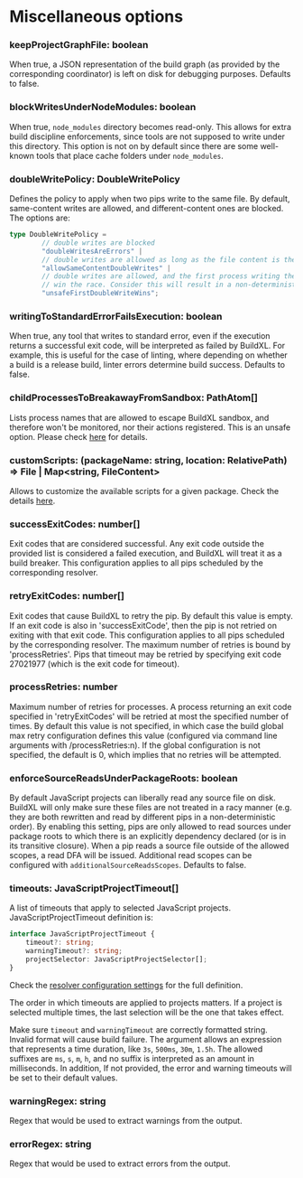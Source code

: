 # Miscellaneous options

### keepProjectGraphFile: boolean
When true, a JSON representation of the build graph (as provided by the corresponding coordinator) is left on disk for debugging purposes. Defaults to false.

### blockWritesUnderNodeModules: boolean
When true, `node_modules` directory becomes read-only. This allows for extra build discipline enforcements, since tools are not supposed to write under this directory. This option is not on by default since there are some well-known tools that place cache folders under `node_modules`.

### doubleWritePolicy: DoubleWritePolicy
Defines the policy to apply when two pips write to the same file. By default, same-content writes are allowed, and different-content ones are blocked. The options are:

```typescript
type DoubleWritePolicy =
        // double writes are blocked
        "doubleWritesAreErrors" |
        // double writes are allowed as long as the file content is the same
        "allowSameContentDoubleWrites" |
        // double writes are allowed, and the first process writing the output will (non-deterministically)
        // win the race. Consider this will result in a non-deterministic deployment for a given build, and is therefore unsafe.
        "unsafeFirstDoubleWriteWins";
```

### writingToStandardErrorFailsExecution: boolean
When true, any tool that writes to standard error, even if the execution returns a successful exit code, will be interpreted as failed by BuildXL. For example, this is useful for the case of linting, where depending on whether a build is a release build, linter errors determine build success. Defaults to false.

### childProcessesToBreakawayFromSandbox: PathAtom[]
Lists process names that are allowed to escape BuildXL sandbox, and therefore won't be monitored, nor their actions registered. This is an unsafe option. Please check [here](../Advanced-Features/Process-breakaway.md) for details.

### customScripts: (packageName: string, location: RelativePath) => File | Map<string, FileContent>
Allows to customize the available scripts for a given package. Check the details [here](js-custom-scripts.md).

### successExitCodes: number[]
Exit codes that are considered successful. Any exit code outside the provided list is considered a failed execution, and BuildXL will treat it as a build breaker. This configuration applies to all pips scheduled by the corresponding resolver.

### retryExitCodes: number[]
Exit codes that cause BuildXL to retry the pip. By default this value is empty. If an exit code is also in 'successExitCode', then the pip is not retried on exiting with that exit code. This configuration applies to all pips scheduled by the corresponding resolver. The maximum number of retries is bound by 'processRetries'. Pips that timeout may be retried by specifying exit code 27021977 (which is the exit code for timeout).

### processRetries: number
Maximum number of retries for processes. A process returning an exit code specified in 'retryExitCodes' will be retried at most the specified number of times. By default this value is not specified, in which case the build global max retry configuration defines this value (configured via command line arguments with /processRetries:n). If the global configuration is not specified, the default is 0, which implies that no retries will be attempted.

### enforceSourceReadsUnderPackageRoots: boolean
By default JavaScript projects can liberally read any source file on disk. BuildXL will only make sure these files are not treated in a racy manner (e.g. they are both rewritten and read by different pips in a non-deterministic order). By enabling this setting, pips are only allowed to read sources under package roots to which there is an explicitly dependency declared (or is in its transitive closure). When a pip reads a source file outside of the allowed scopes, a read DFA will be issued. Additional read scopes can be configured with `additionalSourceReadsScopes`. Defaults to false.

### timeouts: JavaScriptProjectTimeout[]
A list of timeouts that apply to selected JavaScript projects. JavaScriptProjectTimeout definition is:

```typescript
interface JavaScriptProjectTimeout {
    timeout?: string;
    warningTimeout?: string;
    projectSelector: JavaScriptProjectSelector[];
}
```

Check the [resolver configuration settings](../../../Public/Sdk/Public/Prelude/Prelude.Configuration.Resolvers.dsc) for the full definition.

The order in which timeouts are applied to projects matters. If a project is selected multiple times, the last selection will be the one that takes effect. 

Make sure `timeout` and `warningTimeout` are correctly formatted string. Invalid format will cause build failure. The argument allows an expression that represents a time duration, like `3s`, `500ms`, `30m`, `1.5h`. The allowed suffixes are `ms`, `s`, `m`, `h`, and no suffix is interpreted as an amount in milliseconds. In addition, If not provided, the error and warning timeouts will be set to their default values.

### warningRegex: string
Regex that would be used to extract warnings from the output.

### errorRegex: string
Regex that would be used to extract errors from the output.
